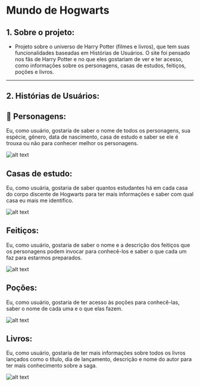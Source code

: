 # Mundo de Hogwarts

## 1. Sobre o projeto:

- Projeto sobre o universo de Harry Potter (filmes e livros), que tem suas funcionalidades baseadas em Histórias de Usuários.
  O site foi pensado nos fãs de Harry Potter e no que eles gostariam de ver e ter acesso, como informações sobre os personagens, casas de estudos, feitiços, poções e livros.

---

## 2. Histórias de Usuários:

## 🧙 Personagens:
  Eu, como usuário, gostaria de saber o nome de todos os personagens, sua espécie, gênero, 
  data de nascimento, casa de estudo e saber se ele é trouxa ou não para conhecer melhor os personagens.<br/>

  ![alt text](https://f001.backblazeb2.com/file/papocine/2016/11/20161114-universo-harry-potter-papo-de-cinema.jpg)

## Casas de estudo:
  Eu, como usuária, gostaria de saber quantos estudantes há em cada casa do corpo discente 
  de Hogwarts para ter mais informações e saber com qual casa eu mais me identifico.<br/>

  ![alt text](https://www.floresepoesias.com/content/uploads/2020/09/Descubra-as-caracteristicas-das-casas-de-Hogwarts-entrelementos-1.png)

## Feitiços:
  Eu, como usuário, gostaria de saber o nome e a descrição dos feitiços que os personagens podem 
  invocar para conhecê-los e saber o que cada um faz para estarmos preparados.<br/>

  ![alt text](https://static.fnac-static.com/multimedia/Images/PT/Comete/14238/CCP_IMG_ORIGINAL/199303.jpg)

## Poções:
  Eu, como usuário, gostaria de ter acesso às poções para conhecê-las, saber o nome de cada uma e o que elas fazem.<br/>

  ![alt text](https://rollingstone.uol.com.br/media/_versions/harry-potter-pocoes_widelg.png)

## Livros:
  Eu, como usuário, gostaria de ter mais informações sobre todos os livros lançados como o título, 
  dia de lançamento, descrição e nome do autor para ter mais conhecimento sobre a saga.<br/>

  ![alt text](https://http2.mlstatic.com/D_NQ_NP_2X_750536-MLB47441394358_092021-F.webp)
